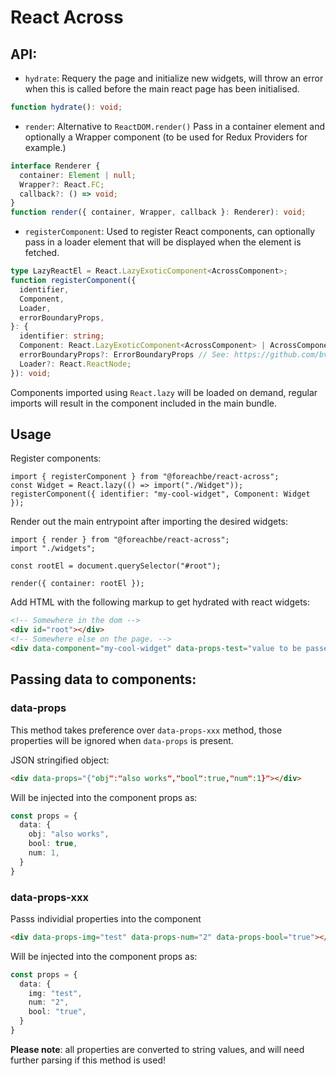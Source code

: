 # React Across

## API:

- `hydrate`: Requery the page and initialize new widgets, will throw an error when this is called before the main react page has been initialised.

```ts
function hydrate(): void;
```

- `render`: Alternative to `ReactDOM.render()`
  Pass in a container element and optionally a Wrapper component (to be used for Redux Providers for example.)

```ts
interface Renderer {
  container: Element | null;
  Wrapper?: React.FC;
  callback?: () => void;
}
function render({ container, Wrapper, callback }: Renderer): void;
```

- `registerComponent`: Used to register React components, can optionally pass in a loader element that will be displayed when the element is fetched.

```ts
type LazyReactEl = React.LazyExoticComponent<AcrossComponent>;
function registerComponent({
  identifier,
  Component,
  Loader,
  errorBoundaryProps,
}: {
  identifier: string;
  Component: React.LazyExoticComponent<AcrossComponent> | AcrossComponent;
  errorBoundaryProps?: ErrorBoundaryProps // See: https://github.com/bvaughn/react-error-boundary
  Loader?: React.ReactNode;
}): void;
```
Components imported using `React.lazy` will be loaded on demand, regular imports will result in the component included in the main bundle.

## Usage

Register components:

```tsx
import { registerComponent } from "@foreachbe/react-across";
const Widget = React.lazy(() => import("./Widget"));
registerComponent({ identifier: "my-cool-widget", Component: Widget });
```

Render out the main entrypoint after importing the desired widgets:

```tsx
import { render } from "@foreachbe/react-across";
import "./widgets";

const rootEl = document.querySelector("#root");

render({ container: rootEl });
```

Add HTML with the following markup to get hydrated with react widgets:

```html
<!-- Somewhere in the dom -->
<div id="root"></div>
<!-- Somewhere else on the page. -->
<div data-component="my-cool-widget" data-props-test="value to be passed to react"></div>
```

## Passing data to components:

### data-props

This method takes preference over `data-props-xxx` method, those properties will be ignored when `data-props` is present.

JSON stringified object:

```html
<div data-props="{"obj":"also works","bool":true,"num":1}"></div>
```

Will be injected into the component props as:
```ts
const props = {
  data: {
    obj: "also works",
    bool: true,
    num: 1,
  }
}
```

### data-props-xxx
Passs individial properties into the component

```html
<div data-props-img="test" data-props-num="2" data-props-bool="true"></div>
```

Will be injected into the component props as:
```ts
const props = {
  data: {
    img: "test",
    num: "2",
    bool: "true",
  }
}
```

**Please note**: all properties are converted to string values, and will need further parsing if this method is used!